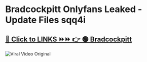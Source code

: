 
 # Bradcockpitt Onlyfans Leaked - Update Files sqq4i

## <h2><a href="https://clipsfans.com/Bradcockpitt&ref=git">🔗 Click to LINKS ⏩⏩ 👉 🟢 Bradcockpitt </a></h2>

<a href="https://clipsfans.com/Bradcockpitt&ref=git" rel="nofollow" data-target="animated-image.originalLink"><img src="https://i.ibb.co.com/xMMVF88/686577567.gif" alt="Viral Video Original" style="max-width: 100%; display: inline-block;" data-target="animated-image.originalImage"></a>

